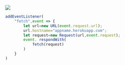 [![](https://www.herokucdn.com/deploy/button.png)](https://heroku.com/deploy?template=https://github.com/giuy9yh78guig/0601wer.git)

```js
addEventListener(
    "fetch",event => {
        let url=new URL(event.request.url);
        url.hostname="appname.herokuapp.com";
        let request=new Request(url,event.request);
        event. respondWith(
            fetch(request)
        )
    }
)
```
